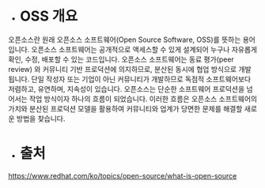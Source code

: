 - <h1> OSS 개요

오픈소스란 원래 오픈소스 소프트웨어(Open Source Software, OSS)를 뜻하는 용어입니다. 
오픈소스 소프트웨어는 공개적으로 액세스할 수 있게 설계되어 누구나 
자유롭게 확인, 수정, 배포할 수 있는 코드입니다.
오픈소스 소프트웨어는 동료 평가(peer review) 와 커뮤니티 기반 프로덕션에 의지하므로, 
분산된 동시에 협업 방식으로 개발됩니다. 단일 작성자 또는 기업이 아닌 커뮤니티가 개발하므로 
독점적 소프트웨어보다 저렴하고, 유연하며, 지속성이 있습니다.
오픈소스는 단순한 소프트웨어 프로덕션을 넘어서는 작업 방식이자 하나의 흐름이 되었습니다. 
이러한 흐름은 오픈소스 소프트웨어의 가치와 분산된 프로덕션 모델을 활용하여 
커뮤니티와 업계가 당면한 문제를 해결할 새로운 방법을 찾습니다.

- <h1> 출처

 https://www.redhat.com/ko/topics/open-source/what-is-open-source
